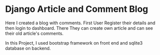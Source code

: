 # Django Article and Comment Blog

Here I created a blog with comments.
First User Register their details and then login to dashboard.
There They can create own article and can see their old article's comments.

In this Project, I used bootstrap framework on front end and sqlite3 database on backend.
